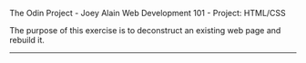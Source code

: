 The Odin Project - Joey Alain
Web Development 101 - Project: HTML/CSS

The purpose of this exercise is to deconstruct an existing web page and rebuild it.

------------

